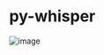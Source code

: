 # py-whisper

![image](https://github.com/M1Sandy/py-whisper/assets/29939651/bb71ea58-fe3c-4a54-b53f-e418c0f1313a)
